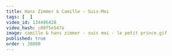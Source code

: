 ```yaml
---
title: Hans Zimmer & Camille - Suis-Moi
tags: [  ]
video_id: 134406428
video_hash: c80f5e547a
image: camille & hans zimmer - suis moi - le petit prince.gif
published: true
order : 38000
---
```

